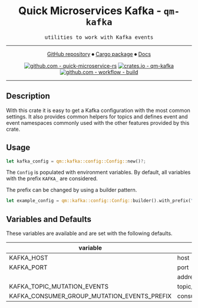 <div align="center">

# Quick Microservices Kafka - `qm-kafka`

<samp>utilities to work with Kafka events</samp>

---

[GitHub repository](https://github.com/hd-gmbh-dev/quick-microservice-rs/tree/main/crates/kafka)
⏺
[Cargo package](https://crates.io/crates/qm-kafka)
⏺
[Docs](https://docs.rs/qm-kafka/latest)

[![github.com - quick-microservice-rs](https://img.shields.io/github/v/release/hd-gmbh-dev/quick-microservice-rs?label=%20&logo=github)](https://github.com/hd-gmbh-dev/quick-microservice-rs/releases/latest)
[![crates.io - qm-kafka](https://img.shields.io/crates/v/qm-kafka?label=%20&logo=rust)](https://crates.io/crates/qm-kafka)\
[![github.com - workflow - build](https://img.shields.io/github/actions/workflow/status/hd-gmbh-dev/quick-microservice-rs/build.yaml)](https://github.com/hd-gmbh-dev/quick-microservice-rs/actions/workflows/build.yaml)

</div>

---

## Description

With this crate it is easy to get a Kafka configuration with the most common settings.
It also provides common helpers for topics and defines event and event namespaces commonly used with
the other features provided by this crate.

## Usage

```rust
let kafka_config = qm::kafka::config::Config::new()?;
```

The `Config` is populated with environment variables. By default, all variables with the prefix
`KAFKA_` are considered.

The prefix can be changed by using a builder pattern.

```rust
let example_config = qm::kafka::config::Config::builder().with_prefix("EXAMPLE_").build()?;
```

## Variables and Defaults

These variables are available and are set with the following defaults.

| variable                                    | struct field                          | default              |
| ------------------------------------------- | ------------------------------------- | -------------------- |
| KAFKA_HOST                                  | host                                  | "127.0.0.1"          |
| KAFKA_PORT                                  | port                                  | 9092                 |
|                                             | address                               | `{host}:{port}`      |
| KAFKA_TOPIC_MUTATION_EVENTS                 | topic_mutation_events                 | "qm_mutation_events" |
| KAFKA_CONSUMER_GROUP_MUTATION_EVENTS_PREFIX | consumer_group_mutation_events_prefix | "qm_consumer_group"  |
